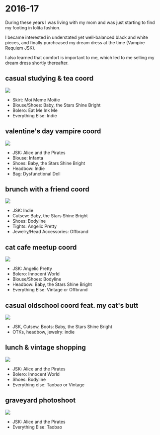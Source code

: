 # 2016-17

During these years I was living with my mom and was just starting to find my footing in lolita fashion.

I became interested in understated yet well-balanced black and white pieces, and finally purchcased my dream dress at the time (Vampire Requiem JSK).

I also learned that comfort is important to me, which led to me selling my dream dress shortly thereafter.

##  casual studying & tea coord
<img src="/img/coords/archive/1.jpg">

* Skirt: Moi Meme Moitie
* Blouse/Shoes: Baby, the Stars Shine Bright
* Bolero: Eat Me Ink Me
* Everything Else: Indie

##  valentine's day vampire coord

<img src="/img/coords/archive/2.jpg">

* JSK: Alice and the Pirates
* Blouse: Infanta
* Shoes: Baby, the Stars Shine Bright
* Headbow: Indie
* Bag: Dysfunctional Doll

##  brunch with a friend coord

<img src="/img/coords/archive/3.jpg">

* JSK: Indie
* Cutsew: Baby, the Stars Shine Bright
* Shoes: Bodyline
* Tights: Angelic Pretty
* Jewelry/Head Accessories: Offbrand

##  cat cafe meetup coord

<img src="/img/coords/archive/4.jpg">

* JSK: Angelic Pretty
* Bolero: Innocent World
* Blouse/Shoes: Bodyline
* Headbow: Baby, the Stars Shine Bright
* Everything Else: Vintage or Offbrand

##  casual oldschool coord feat. my cat's butt

<img src="/img/coords/archive/5.jpg">

* JSK, Cutsew, Boots: Baby, the Stars Shine Bright
* OTKs, headbow, jewelry: indie

##  lunch & vintage shopping

<img src="/img/coords/archive/6.jpg">

* JSK: Alice and the Pirates
* Bolero: Innocent World
* Shoes: Bodyline
* Everything else: Taobao or Vintage


##  graveyard photoshoot

<img src="/img/coords/archive/7.jpg">

* JSK: Alice and the Pirates
* Everything Else: Taobao

